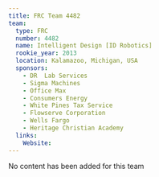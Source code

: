 ```yaml
---
title: FRC Team 4482
team:
  type: FRC
  number: 4482
  name: Intelligent Design [ID Robotics]
  rookie_year: 2013
  location: Kalamazoo, Michigan, USA
  sponsors:
    - DR  Lab Services
    - Sigma Machines
    - Office Max
    - Consumers Energy
    - White Pines Tax Service
    - Flowserve Corporation
    - Wells Fargo
    - Heritage Christian Academy
  links:
    Website: 
---
```

No content has been added for this team